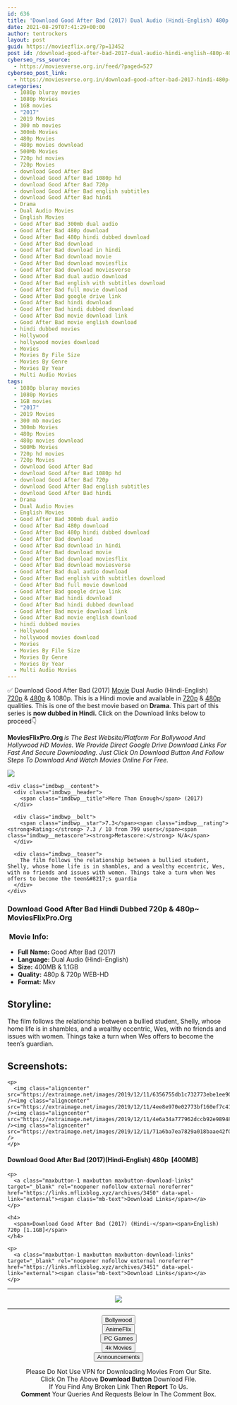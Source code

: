 ```yaml
---
id: 636
title: 'Download Good After Bad (2017) Dual Audio (Hindi-English) 480p [400MB] || 720p [1.1GB]'
date: 2021-08-29T07:41:29+00:00
author: tentrockers
layout: post
guid: https://moviezflix.org/?p=13452
post id: /download-good-after-bad-2017-dual-audio-hindi-english-480p-400mb-720p-1-1gb/
cyberseo_rss_source:
  - https://moviesverse.org.in/feed/?paged=527
cyberseo_post_link:
  - https://moviesverse.org.in/download-good-after-bad-2017-hindi-480p-720p/
categories:
  - 1080p bluray movies
  - 1080p Movies
  - 1GB movies
  - "2017"
  - 2019 Movies
  - 300 mb movies
  - 300mb Movies
  - 480p Movies
  - 480p movies download
  - 500Mb Movies
  - 720p hd movies
  - 720p Movies
  - download Good After Bad
  - download Good After Bad 1080p hd
  - download Good After Bad 720p
  - download Good After Bad english subtitles
  - download Good After Bad hindi
  - Drama
  - Dual Audio Movies
  - English Movies
  - Good After Bad 300mb dual audio
  - Good After Bad 480p download
  - Good After Bad 480p hindi dubbed download
  - Good After Bad download
  - Good After Bad download in hindi
  - Good After Bad download movie
  - Good After Bad download moviesflix
  - Good After Bad download moviesverse
  - Good After Bad dual audio download
  - Good After Bad english with subtitles download
  - Good After Bad full movie download
  - Good After Bad google drive link
  - Good After Bad hindi download
  - Good After Bad hindi dubbed download
  - Good After Bad movie download link
  - Good After Bad movie english download
  - hindi dubbed movies
  - Hollywood
  - hollywood movies download
  - Movies
  - Movies By File Size
  - Movies By Genre
  - Movies By Year
  - Multi Audio Movies
tags:
  - 1080p bluray movies
  - 1080p Movies
  - 1GB movies
  - "2017"
  - 2019 Movies
  - 300 mb movies
  - 300mb Movies
  - 480p Movies
  - 480p movies download
  - 500Mb Movies
  - 720p hd movies
  - 720p Movies
  - download Good After Bad
  - download Good After Bad 1080p hd
  - download Good After Bad 720p
  - download Good After Bad english subtitles
  - download Good After Bad hindi
  - Drama
  - Dual Audio Movies
  - English Movies
  - Good After Bad 300mb dual audio
  - Good After Bad 480p download
  - Good After Bad 480p hindi dubbed download
  - Good After Bad download
  - Good After Bad download in hindi
  - Good After Bad download movie
  - Good After Bad download moviesflix
  - Good After Bad download moviesverse
  - Good After Bad dual audio download
  - Good After Bad english with subtitles download
  - Good After Bad full movie download
  - Good After Bad google drive link
  - Good After Bad hindi download
  - Good After Bad hindi dubbed download
  - Good After Bad movie download link
  - Good After Bad movie english download
  - hindi dubbed movies
  - Hollywood
  - hollywood movies download
  - Movies
  - Movies By File Size
  - Movies By Genre
  - Movies By Year
  - Multi Audio Movies
---
```

<div class="thecontent clearfix">
  <p>
    ✅ Download Good After Bad (2017) <a href="https://moviesverse.org.in/category/movies/" data-wpel-link="internal">Movie</a> Dual Audio (Hindi-English) <a href="https://moviesverse.org.in/720p-movies/" data-wpel-link="internal">720p</a>&nbsp;&&nbsp;<a href="https://moviesverse.org.in/480p-movies/" data-wpel-link="internal">480p</a> & 1080p. This is a Hindi movie and available in <a href="https://moviesverse.org.in/720p-movies/" data-wpel-link="internal">720p</a>&nbsp;&&nbsp;<a href="https://moviesverse.org.in/480p-movies/" data-wpel-link="internal">480p</a> qualities. This is one of the best movie based on <strong>Drama</strong>. This part of this series is <strong>now dubbed in <span>Hindi.&nbsp;</span></strong><span>Click on the Download links below to proceed👇</span>
  </p>
  
  <p>
    <strong><span>MoviesFlixPro.Org&nbsp;</span></strong><em>is The Best Website/Platform For Bollywood And Hollywood HD Movies. We Provide Direct Google Drive Download Links For Fast And Secure Downloading. Just Click On Download Button And Follow Steps To&nbsp;Download And Watch Movies Online For Free.</em>
  </p>
  
  <div class="imdbwp imdbwp--movie dark">
    <div class="imdbwp__thumb">
      <a class="imdbwp__link" target="_blank" title="More Than Enough" href="https://www.imdb.com/title/tt5020744/" rel="nofollow external noopener noreferrer" data-wpel-link="external"><img class="imdbwp__img" src="https://m.media-amazon.com/images/M/MV5BOTBjODJiMWUtMmE2Yy00YmU3LTk0ZWUtYmZhNDIwZjJkN2JhXkEyXkFqcGdeQXVyMjM5NDM1MTE@._V1_SX300.jpg" /></a>
    </div>
    
    <div class="imdbwp__content">
      <div class="imdbwp__header">
        <span class="imdbwp__title">More Than Enough</span> (2017)
      </div>
      
      <div class="imdbwp__belt">
        <span class="imdbwp__star">7.3</span><span class="imdbwp__rating"><strong>Rating:</strong> 7.3 / 10 from 799 users</span><span class="imdbwp__metascore"><strong>Metascore:</strong> N/A</span>
      </div>
      
      <div class="imdbwp__teaser">
        The film follows the relationship between a bullied student, Shelly, whose home life is in shambles, and a wealthy eccentric, Wes, with no friends and issues with women. Things take a turn when Wes offers to become the teen&#8217;s guardia
      </div>
    </div>
  </div>
  
  <h3>
    <span>Download Good After Bad Hindi Dubbed 720p & 480p~ MoviesFlixPro.Org</span>
  </h3>
  
  <h3>
    <span>&nbsp;Movie Info:&nbsp;</span>
  </h3>
  
  <ul>
    <li>
      <strong>Full Name: </strong>Good After Bad (2017)
    </li>
    <li>
      <strong>Language:</strong> Dual Audio (Hindi-English)
    </li>
    <li>
      <strong>Size:</strong> 400MB & 1.1GB
    </li>
    <li>
      <strong>Quality:</strong> 480p & 720p WEB-HD
    </li>
    <li>
      <strong>Format:</strong>&nbsp;Mkv
    </li>
  </ul>
  
  <h2>
    <span>Storyline:</span>
  </h2>
  
  <p>
    The film follows the relationship between a bullied student, Shelly, whose home life is in shambles, and a wealthy eccentric, Wes, with no friends and issues with women. Things take a turn when Wes offers to become the teen’s guardian.
  </p>
  
  <div class="summary_text">
    <h2>
      <span>Screenshots:</span>
    </h2>
    
    <p>
      <img class="aligncenter" src="https://extraimage.net/images/2019/12/11/6356755db1c732773ebe1ee90788615e.jpg" /><img class="aligncenter" src="https://extraimage.net/images/2019/12/11/4ee8e970e02773bf160ef7c4189f55a0.jpg" /><img class="aligncenter" src="https://extraimage.net/images/2019/12/11/4e6a34a777962dccb92e989482098cff.jpg" /><img class="aligncenter" src="https://extraimage.net/images/2019/12/11/71a6ba7ea7829a018baae42f01506be4.jpg" />
    </p>
  </div>
  
  <div class="inline canwrap">
    <h4>
      <span>Download Good After Bad (2017)(Hindi-English) </span><span>480p&nbsp; [400MB]</span>
    </h4>
    
    <p>
      <a class="maxbutton-1 maxbutton maxbutton-download-links" target="_blank" rel="noopener nofollow external noreferrer" href="https://links.mflixblog.xyz/archives/3450" data-wpel-link="external"><span class="mb-text">Download Links</span></a>
    </p>
    
    <h4>
      <span>Download Good After Bad (2017) (Hindi-</span><span>English) 720p [1.1GB]</span>
    </h4>
    
    <p>
      <a class="maxbutton-1 maxbutton maxbutton-download-links" target="_blank" rel="noopener nofollow external noreferrer" href="https://links.mflixblog.xyz/archives/3451" data-wpel-link="external"><span class="mb-text">Download Links</span></a>
    </p>
  </div>
</div>

<center>
  </p> 
  
  <hr />
  
  <p>
    <a href="http://gdrivepro.xyz/join.php" data-wpel-link="external" target="_blank" rel="nofollow external noopener noreferrer"><img src="https://i.imgur.com/FhMdWdW.png" /></a>
  </p>
  
  <hr />
  
  <p>
    <a href="https://dogemovies.xyz" target="_blank" data-wpel-link="external" rel="nofollow external noopener noreferrer"><button class="button button5">Bollywood</button></a><br /> <a href="https://animeflix.in" target="_blank" data-wpel-link="external" rel="nofollow external noopener noreferrer"><button class="button button5">AnimeFlix</button></a><br /> <a href="https://gamesflix.net/" target="_blank" data-wpel-link="external" rel="nofollow external noopener noreferrer"><button class="button button5">PC Games</button></a><br /> <a href="https://uhdmovies.in" target="_blank" data-wpel-link="external" rel="nofollow external noopener noreferrer"><button class="button button5">4k Movies</button></a><br /> <a href="https://moviesverse.org.in/announcements/" target="_blank" data-wpel-link="internal" rel="noopener"><button class="button button5">Announcements</button></a>
  </p>
  
  <div class="alert alert-danger">
    Please Do Not Use VPN for Downloading Movies From Our Site.
  </div>
  
  <div class="alert alert-success">
    Click On The Above <strong>Download Button</strong> Download File.
  </div>
  
  <div class="alert alert-warning">
    If You Find Any Broken Link Then <strong>Report</strong> To Us.
  </div>
  
  <div class="alert alert-info">
    <strong>Comment</strong> Your Queries And Requests Below In The Comment Box.
  </div>
  
  <p>
    </center>
  </p>